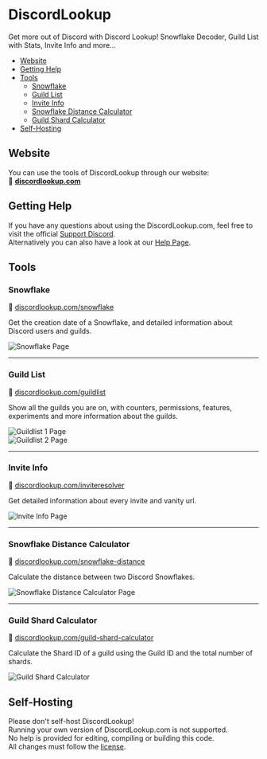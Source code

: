 # DiscordLookup
Get more out of Discord with Discord Lookup! Snowflake Decoder, Guild List with Stats, Invite Info and more...

- [Website](#website)
- [Getting Help](#getting-help)
- [Tools](#tools)
    - [Snowflake](#snowflake)
    - [Guild List](#guild-list)
    - [Invite Info](#invite-info)
    - [Snowflake Distance Calculator](#snowflake-distance-calculator)
    - [Guild Shard Calculator](#guild-shard-calculator)
- [Self-Hosting](#self-hosting)

## Website
You can use the tools of DiscordLookup through our website:  
&#128279; **[discordlookup.com](https://discordlookup.com/)**

## Getting Help
If you have any questions about using the DiscordLookup.com, feel free to visit the official [Support Discord](https://discord.gg/ep).   
Alternatively you can also have a look at our [Help Page](https://discordlookup.com/help).

## Tools

### Snowflake
&#128279; [discordlookup.com/snowflake](https://discordlookup.com/snowflake)

Get the creation date of a Snowflake, and detailed information about Discord users and guilds.

![Snowflake Page](https://raw.githubusercontent.com/fbrettnich/DiscordLookup/main/.github/images/page-snowflake.png)

---

### Guild List
&#128279; [discordlookup.com/guildlist](https://discordlookup.com/guildlist)

Show all the guilds you are on, with counters, permissions, features, experiments and more information about the guilds.

![Guildlist 1 Page](https://raw.githubusercontent.com/fbrettnich/DiscordLookup/main/.github/images/page-guildlist-1.png)  
![Guildlist 2 Page](https://raw.githubusercontent.com/fbrettnich/DiscordLookup/main/.github/images/page-guildlist-2.png)

---

### Invite Info
&#128279; [discordlookup.com/inviteresolver](https://discordlookup.com/inviteresolver)

Get detailed information about every invite and vanity url.

![Invite Info Page](https://raw.githubusercontent.com/fbrettnich/DiscordLookup/main/.github/images/page-inviteresolver.png)

---

### Snowflake Distance Calculator
&#128279; [discordlookup.com/snowflake-distance](https://discordlookup.com/snowflake-distance)

Calculate the distance between two Discord Snowflakes.

![Snowflake Distance Calculator Page](https://raw.githubusercontent.com/fbrettnich/DiscordLookup/main/.github/images/page-snowflake-distance-calculator.png)

---

### Guild Shard Calculator
&#128279; [discordlookup.com/guild-shard-calculator](https://discordlookup.com/guild-shard-calculator)

Calculate the Shard ID of a guild using the Guild ID and the total number of shards.

![Guild Shard Calculator](https://raw.githubusercontent.com/fbrettnich/DiscordLookup/main/.github/images/page-guild-shard-calculator.png)


## Self-Hosting
Please don't self-host DiscordLookup!  
Running your own version of DiscordLookup.com is not supported.  
No help is provided for editing, compiling or building this code.  
All changes must follow the [license](https://github.com/fbrettnich/DiscordLookup/blob/main/LICENSE).
